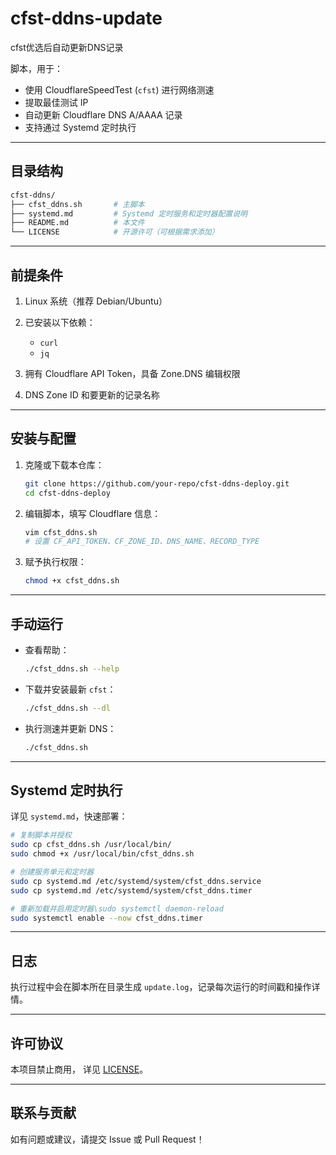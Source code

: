 # cfst-ddns-update
cfst优选后自动更新DNS记录

脚本，用于：

* 使用 CloudflareSpeedTest (`cfst`) 进行网络测速
* 提取最佳测试 IP
* 自动更新 Cloudflare DNS A/AAAA 记录
* 支持通过 Systemd 定时执行

---

## 目录结构

```bash
cfst-ddns/
├── cfst_ddns.sh       # 主脚本
├── systemd.md         # Systemd 定时服务和定时器配置说明
├── README.md          # 本文件
└── LICENSE            # 开源许可（可根据需求添加）
```

---

## 前提条件

1. Linux 系统（推荐 Debian/Ubuntu）
2. 已安装以下依赖：

   * `curl`
   * `jq`
3. 拥有 Cloudflare API Token，具备 Zone.DNS 编辑权限
4. DNS Zone ID 和要更新的记录名称

---

## 安装与配置

1. 克隆或下载本仓库：

   ```bash
   git clone https://github.com/your-repo/cfst-ddns-deploy.git
   cd cfst-ddns-deploy
   ```
2. 编辑脚本，填写 Cloudflare 信息：

   ```bash
   vim cfst_ddns.sh
   # 设置 CF_API_TOKEN、CF_ZONE_ID、DNS_NAME、RECORD_TYPE
   ```
3. 赋予执行权限：

   ```bash
   chmod +x cfst_ddns.sh
   ```

---

## 手动运行

* 查看帮助：

  ```bash
  ./cfst_ddns.sh --help
  ```
* 下载并安装最新 `cfst`：

  ```bash
  ./cfst_ddns.sh --dl
  ```
* 执行测速并更新 DNS：

  ```bash
  ./cfst_ddns.sh
  ```

---

## Systemd 定时执行

详见 `systemd.md`，快速部署：

```bash
# 复制脚本并授权
sudo cp cfst_ddns.sh /usr/local/bin/
sudo chmod +x /usr/local/bin/cfst_ddns.sh

# 创建服务单元和定时器
sudo cp systemd.md /etc/systemd/system/cfst_ddns.service
sudo cp systemd.md /etc/systemd/system/cfst_ddns.timer

# 重新加载并启用定时器\sudo systemctl daemon-reload
sudo systemctl enable --now cfst_ddns.timer
```

---

## 日志

执行过程中会在脚本所在目录生成 `update.log`，记录每次运行的时间戳和操作详情。

---

## 许可协议

本项目禁止商用， 详见 [LICENSE](LICENSE)。

---

## 联系与贡献

如有问题或建议，请提交 Issue 或 Pull Request！


